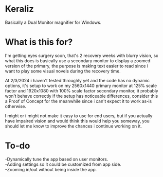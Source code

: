 # Keraliz
Basically a Dual Monitor magnifier for Windows.

# What is this for?

I'm getting eyes surgery soon, that's 2 recovery weeks with blurry vision, so what this does is basically use a secondary monitor to display a zoomed version of the primary, the purpose is making text easier to read since i want to play some visual novels during the recovery time.

At 2/3/2024 i haven't tested throughly yet and the code has no dynamic options, it's setup to work on my 2560x1440 primary monitor at 125% scale factor and 1920x1080 with 100% scale factor secondary monitor, it probably won't behave correctly if the setup has noticeable differences, consider this a Proof of Concept for the meanwhile since i can't expect it to work as-is otherwise.

I might or i might not make it easy to use for end users, but if you actually have impaired vision and would think this would help you someway, you should let me know to improve the chances i continue working on it.

# To-do
-Dynamically tune the app based on user monitors.<br />
-Adding settings so it could be customized from app side.<br />
-Zooming in/out without being inside the app.<br />
